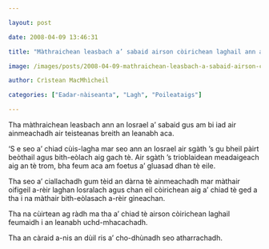 ```yaml
---

layout: post

date: 2008-04-09 13:46:31

title: "Màthraichean leasbach a’ sabaid airson còirichean laghail ann an Iosrael"

image: /images/posts/2008-04-09-mathraichean-leasbach-a-sabaid-airson-coirichean-laghail-ann-iosrael.webp

author: Crìstean MacMhìcheil

categories: ["Eadar-nàiseanta", "Lagh", "Poileataigs"]

---
```


Tha màthraichean leasbach ann an Iosrael a’ sabaid gus am bi iad air ainmeachadh air teisteanas breith an leanabh aca.

‘S e seo a’ chiad cùis-lagha mar seo ann an Iosrael air sgàth ’s gu bheil pàirt beòthail agus bith-eòlach aig gach tè. Air sgàth ’s trioblaidean meadaigeach aig an tè trom, bha feum aca am foetus a’ gluasad dhan tè eile.

Tha seo a’ ciallachadh gum tèid an dàrna tè ainmeachadh mar màthair oifigeil a-rèir laghan Iosralach agus chan eil còirichean aig a’ chiad tè ged a tha i na màthair bith-eòlasach a-rèir gineachan.

Tha na cùirtean ag ràdh ma tha a’ chiad tè airson còirichean laghail feumaidh i an leanabh uchd-mhacachadh.

Tha an càraid a-nis an dùil ris a’ cho-dhùnadh seo atharrachadh.
